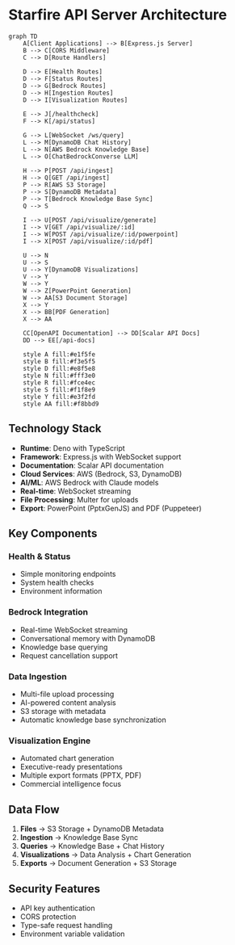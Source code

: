 # Starfire API Server Architecture

```mermaid
graph TD
    A[Client Applications] --> B[Express.js Server]
    B --> C[CORS Middleware]
    C --> D[Route Handlers]
    
    D --> E[Health Routes]
    D --> F[Status Routes]
    D --> G[Bedrock Routes]
    D --> H[Ingestion Routes]
    D --> I[Visualization Routes]
    
    E --> J[/healthcheck]
    F --> K[/api/status]
    
    G --> L[WebSocket /ws/query]
    L --> M[DynamoDB Chat History]
    L --> N[AWS Bedrock Knowledge Base]
    L --> O[ChatBedrockConverse LLM]
    
    H --> P[POST /api/ingest]
    H --> Q[GET /api/ingest]
    P --> R[AWS S3 Storage]
    P --> S[DynamoDB Metadata]
    P --> T[Bedrock Knowledge Base Sync]
    Q --> S
    
    I --> U[POST /api/visualize/generate]
    I --> V[GET /api/visualize/:id]
    I --> W[POST /api/visualize/:id/powerpoint]
    I --> X[POST /api/visualize/:id/pdf]
    
    U --> N
    U --> S
    U --> Y[DynamoDB Visualizations]
    V --> Y
    W --> Y
    W --> Z[PowerPoint Generation]
    W --> AA[S3 Document Storage]
    X --> Y
    X --> BB[PDF Generation]
    X --> AA
    
    CC[OpenAPI Documentation] --> DD[Scalar API Docs]
    DD --> EE[/api-docs]
    
    style A fill:#e1f5fe
    style B fill:#f3e5f5
    style D fill:#e8f5e8
    style N fill:#fff3e0
    style R fill:#fce4ec
    style S fill:#f1f8e9
    style Y fill:#e3f2fd
    style AA fill:#f8bbd9
```

## Technology Stack
- **Runtime**: Deno with TypeScript
- **Framework**: Express.js with WebSocket support
- **Documentation**: Scalar API documentation
- **Cloud Services**: AWS (Bedrock, S3, DynamoDB)
- **AI/ML**: AWS Bedrock with Claude models
- **Real-time**: WebSocket streaming
- **File Processing**: Multer for uploads
- **Export**: PowerPoint (PptxGenJS) and PDF (Puppeteer)

## Key Components

### Health & Status
- Simple monitoring endpoints
- System health checks
- Environment information

### Bedrock Integration
- Real-time WebSocket streaming
- Conversational memory with DynamoDB
- Knowledge base querying
- Request cancellation support

### Data Ingestion
- Multi-file upload processing
- AI-powered content analysis
- S3 storage with metadata
- Automatic knowledge base synchronization

### Visualization Engine
- Automated chart generation
- Executive-ready presentations
- Multiple export formats (PPTX, PDF)
- Commercial intelligence focus

## Data Flow
1. **Files** → S3 Storage + DynamoDB Metadata
2. **Ingestion** → Knowledge Base Sync
3. **Queries** → Knowledge Base + Chat History
4. **Visualizations** → Data Analysis + Chart Generation
5. **Exports** → Document Generation + S3 Storage

## Security Features
- API key authentication
- CORS protection
- Type-safe request handling
- Environment variable validation